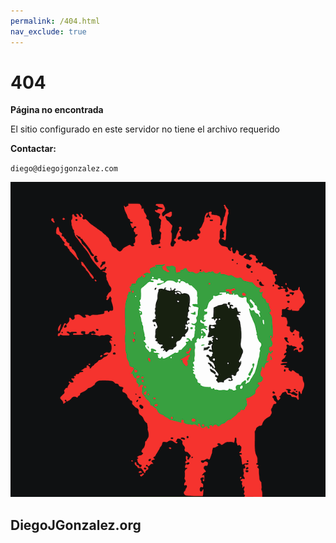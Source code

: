 ```yaml
---
permalink: /404.html
nav_exclude: true
---
```


# 404

**Página no encontrada**

El sitio configurado en este servidor no tiene el archivo requerido


**Contactar:**

`diego@diegojgonzalez.com`

![](palestinadelica.png)

## DiegoJGonzalez.org
